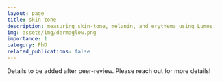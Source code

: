 ```yaml
---
layout: page
title: skin-tone
description: measuring skin-tone, melanin, and erythema using Lumos.
img: assets/img/dermaglow.png
importance: 1
category: PhD
related_publications: false
---
```


Details to be added after peer-review. Please reach out for more details!
